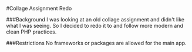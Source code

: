 #Collage Assignment Redo

###Background
I was looking at an old collage assignment and didn't like what I was seeing. So I decided to redo it to and follow more modern and clean PHP practices.

###Restrictions
No frameworks or packages are allowed for the main app. 